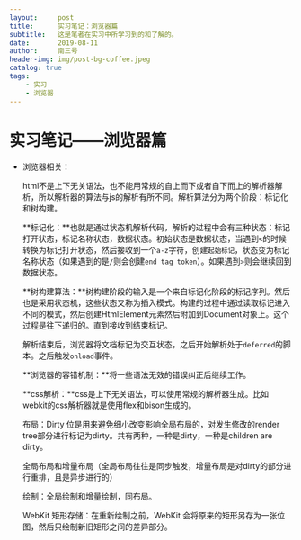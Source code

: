 ```yaml
---
layout:     post
title:      实习笔记：浏览器篇
subtitle:   这是笔者在实习中所学习到的和了解的。
date:       2019-08-11
author:     南三号
header-img: img/post-bg-coffee.jpeg
catalog: true
tags:
    - 实习
	- 浏览器
---
```


# 实习笔记——浏览器篇

- 浏览器相关：

  html不是上下无关语法，也不能用常规的自上而下或者自下而上的解析器解析，所以解析器的算法与js的解析有所不同。解析算法分为两个阶段：标记化和树构建。

  **标记化：**也就是通过状态机解析代码，解析的过程中会有三种状态：标记打开状态，标记名称状态，数据状态。初始状态是数据状态，当遇到`<`的时候转换为标记打开状态，然后接收到一个`a-z`字符，创建`起始标记`，状态变为标记名称状态（如果遇到的是`/`则会创建`end tag token`）。如果遇到`>`则会继续回到数据状态。

  **树构建算法：**树构建阶段的输入是一个来自标记化阶段的标记序列。然后也是采用状态机，这些状态又称为插入模式。构建的过程中通过读取标记进入不同的模式，然后创建HtmlElement元素然后附加到Document对象上。这个过程是往下递归的。直到接收到结束标记。

  解析结束后，浏览器将文档标记为交互状态，之后开始解析处于`deferred`的脚本。之后触发`onload`事件。

  **浏览器的容错机制：**将一些语法无效的错误纠正后继续工作。

  **css解析：**css是上下无关语法，可以使用常规的解析器生成。比如webkit的css解析器就是使用flex和bison生成的。

  布局：Dirty 位是用来避免细小改变影响全局布局的，对发生修改的render tree部分进行标记为dirty。共有两种，一种是dirty，一种是children are dirty。

  全局布局和增量布局（全局布局往往是同步触发，增量布局是对dirty的部分进行重排，且是异步进行的）

  绘制：全局绘制和增量绘制，同布局。

  WebKit 矩形存储：在重新绘制之前，WebKit 会将原来的矩形另存为一张位图，然后只绘制新旧矩形之间的差异部分。
